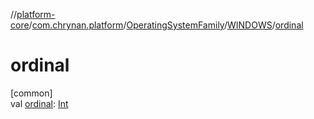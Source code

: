 //[platform-core](../../../../index.md)/[com.chrynan.platform](../../index.md)/[OperatingSystemFamily](../index.md)/[WINDOWS](index.md)/[ordinal](ordinal.md)

# ordinal

[common]\
val [ordinal](ordinal.md): [Int](https://kotlinlang.org/api/latest/jvm/stdlib/kotlin/-int/index.html)
